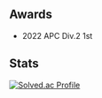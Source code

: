 
## Awards

- 2022 APC Div.2  1st

## Stats
[![Solved.ac Profile](http://mazassumnida.wtf/api/v2/generate_badge?boj=wuutae)](https://solved.ac/wuutae/)
